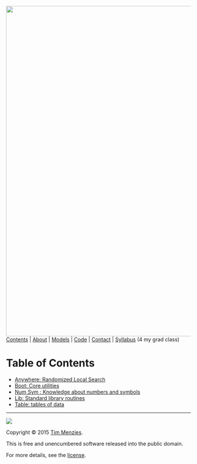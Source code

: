[<img width=900 src="https://raw.githubusercontent.com/txt/mase/master/img/banner1.png">](https://github.com/txt/mase/blob/master/README.md)   
[Contents](https://github.com/txt/mase/blob/master/TOC.md) |
[About](https://github.com/txt/mase/blob/master/ABOUT.md) |
[Models](https://github.com/txt/mase/blob/master/MODELS.md) |
[Code](https://github.com/txt/mase/tree/master/src) |
[Contact](http://menzies.us) |
[Syllabus](https://github.com/txt/mase/blob/master/SYLLABUS.md)  (4 my grad class)


# Table of Contents

+ [Anywhere: Randomized Local Search](https://github.com/txt/mase/blob/master/doc/anywhere.md)
+ [Boot: Core utilities](https://github.com/txt/mase/blob/master/doc/boot.md)
+ [Num,Sym : Knowledge about numbers and symbols](https://github.com/txt/mase/blob/master/doc/col.md)
+ [Lib: Standard library routines](https://github.com/txt/mase/blob/master/doc/lib.md)
+ [Table: tables of data](https://github.com/txt/mase/blob/master/doc/table.md)



_________

<img src="https://raw.githubusercontent.com/txt/mase/master/img/pd-icon.png">  

Copyright © 2015 [Tim Menzies](http://menzies.us).


This is free and unencumbered software released into the public domain.

For more details, see the [license](https://github.com/txt/mase/blob/master/LICENSE).

